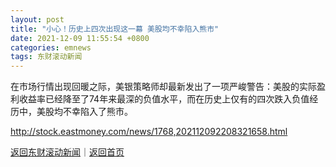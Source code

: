```yaml
---
layout: post
title: "小心！历史上四次出现这一幕 美股均不幸陷入熊市"
date: 2021-12-09 11:55:54 +0800
categories: emnews
tags: 东财滚动新闻
---
```


在市场行情出现回暖之际，美银策略师却最新发出了一项严峻警告：美股的实际盈利收益率已经降至了74年来最深的负值水平，而在历史上仅有的四次跌入负值经历中，美股均不幸陷入了熊市。

<http://stock.eastmoney.com/news/1768,202112092208321658.html>

[返回东财滚动新闻](//finews.withounder.com/emnews/)｜[返回首页](//finews.withounder.com/)